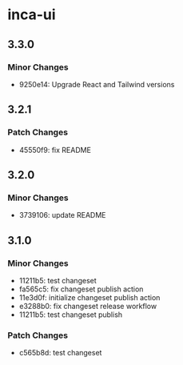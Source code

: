 # inca-ui

## 3.3.0

### Minor Changes

- 9250e14: Upgrade React and Tailwind versions

## 3.2.1

### Patch Changes

- 45550f9: fix README

## 3.2.0

### Minor Changes

- 3739106: update README

## 3.1.0

### Minor Changes

- 11211b5: test changeset
- fa565c5: fix changeset publish action
- 11e3d0f: initialize changeset publish action
- e3288b0: fix changeset release workflow
- 11211b5: test changeset publish

### Patch Changes

- c565b8d: test changeset
